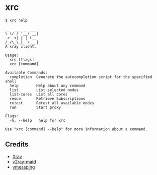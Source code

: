 # xrc

```
$ xrc help

__  ___ __ ___ 
\ \/ / '__/ __|
 >  <| | | (__ 
/_/\_\_|  \___|
A xray client.

Usage:
  xrc [flags]
  xrc [command]

Available Commands:
  completion  Generate the autocompletion script for the specified shell
  help        Help about any command
  list        List selected nodes
  list-cores  List all cores
  resub       Retrieve Subscriptions
  retest      Retest all available nodes
  run         Start proxy

Flags:
  -h, --help   help for xrc

Use "xrc [command] --help" for more information about a command.
```

## Credits

- [Xray](https://github.com/XTLS/Xray-core)
- [v2ray-maid](https://github.com/mokeyish/v2ray-maid)
- [vmessping](https://github.com/v2fly/vmessping)
